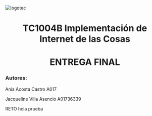 ![logotec](https://user-images.githubusercontent.com/114626853/203668662-6854d955-f519-4bc1-a6ff-c5f8eaba7e6e.png)
<h1 align="center"> TC1004B Implementación de Internet de las Cosas </h1>
<h1 align="center"> ENTREGA FINAL </h1>
<h3 align="left"> Autores: </h3> 
Ania Acosta Castro A017   

Jacqueline Villa Asencio A01736339  

RETO
hola
prueba
